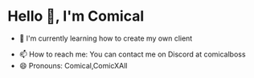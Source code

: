 # Hello 👋, I'm Comical

<!--- 👀 I'm interested in ...-->
- 🌱 I'm currently learning how to create my own client
<!--- 💞️ I'm looking to collaborate on ...-->
- 📫 How to reach me: You can contact me on Discord at comicalboss
- 😄 Pronouns: Comical,ComicXAll
<!--- ⚡ Fun fact: ...-->

<!--
ComicalSGT/ComicalSGT is a ✨ special ✨ repository because its `README.md` (this file) appears on your GitHub profile.
You can click the Preview link to take a look at your changes.
-->
